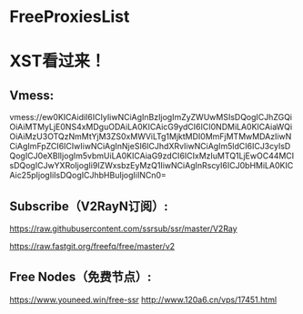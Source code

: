 # FreeProxiesList
# XST看过来！
## Vmess:
vmess://ew0KICAidiI6ICIyIiwNCiAgInBzIjogImZyZWUwMSIsDQogICJhZGQiOiAiMTMyLjE0NS4xMDguODAiLA0KICAicG9ydCI6ICI0NDMiLA0KICAiaWQiOiAiMzU3OTQzNmMtYjM3ZS0xMWViLTg1MjktMDI0MmFjMTMwMDAzIiwNCiAgImFpZCI6ICIwIiwNCiAgInNjeSI6ICJhdXRvIiwNCiAgIm5ldCI6ICJ3cyIsDQogICJ0eXBlIjogIm5vbmUiLA0KICAiaG9zdCI6ICIxMzIuMTQ1LjEwOC44MCIsDQogICJwYXRoIjogIi9IZWxsbzEyMzQ1IiwNCiAgInRscyI6ICJ0bHMiLA0KICAic25pIjogIiIsDQogICJhbHBuIjogIiINCn0=

## Subscribe（V2RayN订阅）:
https://raw.githubusercontent.com/ssrsub/ssr/master/V2Ray

https://raw.fastgit.org/freefq/free/master/v2

## Free Nodes（免费节点）:
https://www.youneed.win/free-ssr
http://www.120a6.cn/vps/17451.html

